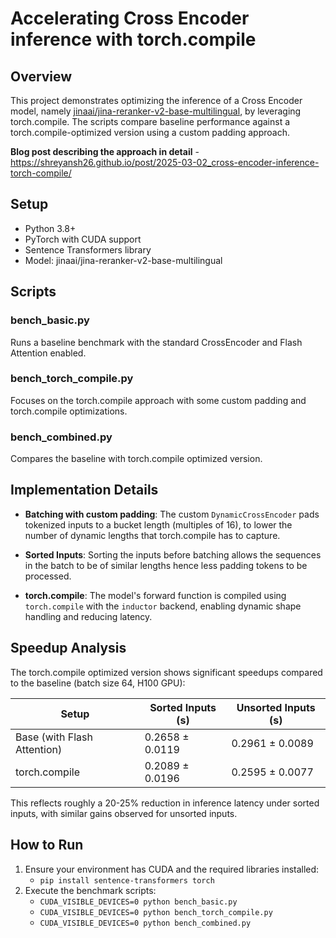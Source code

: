 # Accelerating Cross Encoder inference with torch.compile

## Overview
This project demonstrates optimizing the inference of a Cross Encoder model, namely [jinaai/jina-reranker-v2-base-multilingual](https://huggingface.co/jinaai/jina-reranker-v2-base-multilingual), by leveraging torch.compile. The scripts compare baseline performance against a torch.compile-optimized version using a custom padding approach.

**Blog post describing the approach in detail** - https://shreyansh26.github.io/post/2025-03-02_cross-encoder-inference-torch-compile/

## Setup
- Python 3.8+
- PyTorch with CUDA support
- Sentence Transformers library
- Model: jinaai/jina-reranker-v2-base-multilingual

## Scripts

### bench_basic.py
Runs a baseline benchmark with the standard CrossEncoder and Flash Attention enabled.

### bench_torch_compile.py
Focuses on the torch.compile approach with some custom padding and torch.compile optimizations.

### bench_combined.py
Compares the baseline with torch.compile optimized version.

## Implementation Details

- **Batching with custom padding**: The custom `DynamicCrossEncoder` pads tokenized inputs to a bucket length (multiples of 16), to lower the number of dynamic lengths that torch.compile has to capture.

- **Sorted Inputs**: Sorting the inputs before batching allows the sequences in the batch to be of similar lengths hence less padding tokens to be processed.

- **torch.compile**: The model's forward function is compiled using `torch.compile` with the `inductor` backend, enabling dynamic shape handling and reducing latency.

## Speedup Analysis

The torch.compile optimized version shows significant speedups compared to the baseline (batch size 64, H100 GPU):

| Setup                                      | Sorted Inputs (s)       | Unsorted Inputs (s)      |
| ------------------------------------------ | ----------------------- | ------------------------ |
| Base (with Flash Attention)                | 0.2658 ± 0.0119         | 0.2961 ± 0.0089          |
| torch.compile                              | 0.2089 ± 0.0196         | 0.2595 ± 0.0077          |

This reflects roughly a 20-25% reduction in inference latency under sorted inputs, with similar gains observed for unsorted inputs.

## How to Run
1. Ensure your environment has CUDA and the required libraries installed:
   - `pip install sentence-transformers torch`
2. Execute the benchmark scripts:
   - `CUDA_VISIBLE_DEVICES=0 python bench_basic.py`
   - `CUDA_VISIBLE_DEVICES=0 python bench_torch_compile.py`
   - `CUDA_VISIBLE_DEVICES=0 python bench_combined.py`
